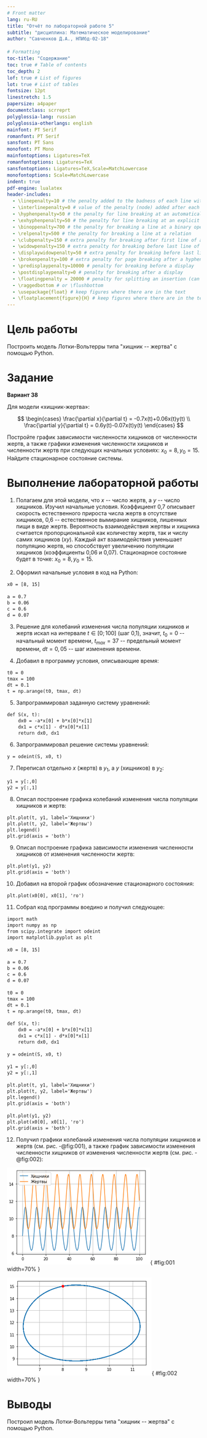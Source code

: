 ```yaml
---
# Front matter
lang: ru-RU
title: "Отчёт по лабораторной работе 5"
subtitle: "дисциплина: Математическое моделирование"
author: "Савченков Д.А., НПИбд-02-18"

# Formatting
toc-title: "Содержание"
toc: true # Table of contents
toc_depth: 2
lof: true # List of figures
lot: true # List of tables
fontsize: 12pt
linestretch: 1.5
papersize: a4paper
documentclass: scrreprt
polyglossia-lang: russian
polyglossia-otherlangs: english
mainfont: PT Serif
romanfont: PT Serif
sansfont: PT Sans
monofont: PT Mono
mainfontoptions: Ligatures=TeX
romanfontoptions: Ligatures=TeX
sansfontoptions: Ligatures=TeX,Scale=MatchLowercase
monofontoptions: Scale=MatchLowercase
indent: true
pdf-engine: lualatex
header-includes:
  - \linepenalty=10 # the penalty added to the badness of each line within a paragraph (no associated penalty node) Increasing the value makes tex try to have fewer lines in the paragraph.
  - \interlinepenalty=0 # value of the penalty (node) added after each line of a paragraph.
  - \hyphenpenalty=50 # the penalty for line breaking at an automatically inserted hyphen
  - \exhyphenpenalty=50 # the penalty for line breaking at an explicit hyphen
  - \binoppenalty=700 # the penalty for breaking a line at a binary operator
  - \relpenalty=500 # the penalty for breaking a line at a relation
  - \clubpenalty=150 # extra penalty for breaking after first line of a paragraph
  - \widowpenalty=150 # extra penalty for breaking before last line of a paragraph
  - \displaywidowpenalty=50 # extra penalty for breaking before last line before a display math
  - \brokenpenalty=100 # extra penalty for page breaking after a hyphenated line
  - \predisplaypenalty=10000 # penalty for breaking before a display
  - \postdisplaypenalty=0 # penalty for breaking after a display
  - \floatingpenalty = 20000 # penalty for splitting an insertion (can only be split footnote in standard LaTeX)
  - \raggedbottom # or \flushbottom
  - \usepackage{float} # keep figures where there are in the text
  - \floatplacement{figure}{H} # keep figures where there are in the text
---
```


# Цель работы

Построить модель Лотки-Вольтерры типа "хищник -- жертва" с помощью Python.

# Задание

**Вариант 38**

Для модели «хищник-жертва»:

$$
\begin{cases}
    \frac{\partial x}{\partial t} = -0.7x(t)+0.06x(t)y(t)
    \\
    \frac{\partial y}{\partial t} = 0.6y(t)-0.07x(t)y(t)
\end{cases}
$$

Постройте график зависимости численности хищников от численности жертв, а также графики изменения численности хищников и численности жертв при следующих 
начальных условиях: $x_0 = 8, y_0 = 15$. Найдите стационарное состояние системы.

# Выполнение лабораторной работы

1. Полагаем для этой модели, что $x$ -- число жертв, а $y$ -- число хищников. Изучил начальные условия. Коэффициент 0,7 описывает скорость естественного 
прироста числа жертв в отсутствие хищников, 0,6 -- естественное вымирание хищников, лишенных пищи в виде жертв. Вероятность взаимодействия жертвы и хищника 
считается пропорциональной как количеству жертв, так и числу самих хищников $(xy)$. Каждый акт взаимодействия уменьшает популяцию жертв, но способствует 
увеличению популяции хищников (коэффициенты 0,06 и 0,07). Стационарное состояние будет в точке: $x_0 = 8, y_0 = 15$.

2. Оформил начальные условия в код на Python:
```
x0 = [8, 15]

a = 0.7
b = 0.06
c = 0.6
d = 0.07
```

3. Решение для колебаний изменения числа популяции хищников и жертв искал на интервале $t \in [0; 100]$ (шаг 0,1), значит, $t_{0} = 0$ -- начальный момент 
времени, $t_{max} = 37$ -- предельный момент времени, $dt = 0,05$ -- шаг изменения времени.

4. Добавил в программу условия, описывающие время:
```
t0 = 0
tmax = 100
dt = 0.1
t = np.arange(t0, tmax, dt)
```

5. Запрограммировал заданную систему уравнений: 
```
def S(x, t):
    dx0 = -a*x[0] + b*x[0]*x[1]
    dx1 = c*x[1] - d*x[0]*x[1]
    return dx0, dx1
```

6. Запрограммировал решение системы уравнений:
```
y = odeint(S, x0, t)
```

7. Переписал отдельно $x$ (жертв) в $y_1$, а $y$ (хищников) в $y_2$:
```
y1 = y[:,0]
y2 = y[:,1]
```

8. Описал построение графика колебаний изменения числа популяции хищников и жертв:
```
plt.plot(t, y1, label='Хищники')
plt.plot(t, y2, label='Жертвы')
plt.legend()
plt.grid(axis = 'both')
```

9. Описал построение графика зависимости изменения численности хищников от изменения численности жертв:
```
plt.plot(y1, y2)
plt.grid(axis = 'both')
```

10. Добавил на второй график обозначение стационарного состояния:
```
plt.plot(x0[0], x0[1], 'ro')
```

11. Собрал код программы воедино и получил следующее:
```
import math
import numpy as np
from scipy.integrate import odeint
import matplotlib.pyplot as plt

x0 = [8, 15]

a = 0.7
b = 0.06
c = 0.6
d = 0.07

t0 = 0
tmax = 100
dt = 0.1
t = np.arange(t0, tmax, dt)

def S(x, t):
    dx0 = -a*x[0] + b*x[0]*x[1]
    dx1 = c*x[1] - d*x[0]*x[1]
    return dx0, dx1

y = odeint(S, x0, t)

y1 = y[:,0]
y2 = y[:,1]

plt.plot(t, y1, label='Хищники')
plt.plot(t, y2, label='Жертвы')
plt.legend()
plt.grid(axis = 'both')

plt.plot(y1, y2)
plt.plot(x0[0], x0[1], 'ro')
plt.grid(axis = 'both')
```

12. Получил графики колебаний изменения числа популяции хищников и жертв (см. рис. -@fig:001), а также график зависимости изменения численности хищников 
от изменения численности жертв (см. рис. -@fig:002):

![Колебания изменения числа популяции хищников и жертв](image/1.png){ #fig:001 width=70% }

![Зависимость изменения численности хищников от изменения численности жертв](image/2.png){ #fig:002 width=70% }

# Выводы

Построил модель Лотки-Вольтерры типа "хищник -- жертва" с помощью Python.